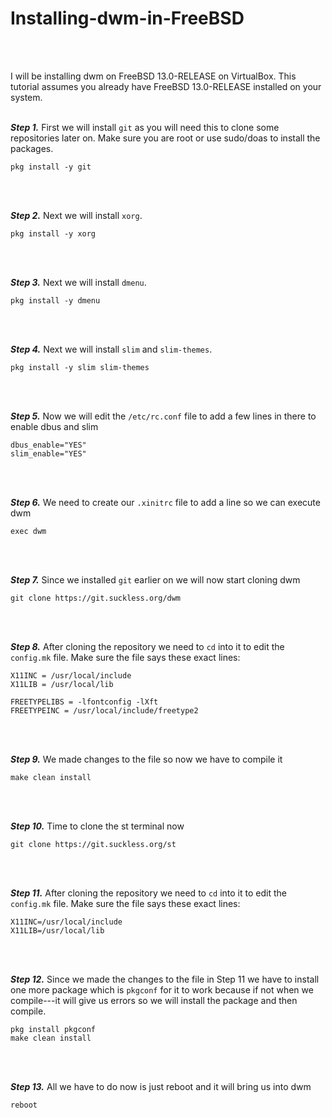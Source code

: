 # Installing-dwm-in-FreeBSD

<br><br>

I will be installing dwm on FreeBSD 13.0-RELEASE on VirtualBox. This tutorial assumes you already have FreeBSD 13.0-RELEASE installed on your system.
<br><br>

***Step 1.*** First we will install ```git``` as you will need this to clone some repositories later on. Make sure you are root or use sudo/doas to install the packages.

```
pkg install -y git
```

<br><br>

***Step 2.*** Next we will install ```xorg```.

```
pkg install -y xorg
```

<br><br>

***Step 3.*** Next we will install ```dmenu```.

```
pkg install -y dmenu
```

<br><br>

***Step 4.*** Next we will install ```slim``` and ```slim-themes```.

```
pkg install -y slim slim-themes
```

<br><br>

***Step 5.*** Now we will edit the ```/etc/rc.conf``` file to add a few lines in there to enable dbus and slim

```
dbus_enable="YES"
slim_enable="YES"
```

<br><br>

***Step 6.*** We need to create our ```.xinitrc``` file to add a line so we can execute dwm

```
exec dwm
```

<br><br>

***Step 7.*** Since we installed ```git``` earlier on we will now start cloning dwm

```
git clone https://git.suckless.org/dwm
```

<br><br>

***Step 8.*** After cloning the repository we need to ```cd``` into it to edit the ```config.mk``` file. Make sure the file says these exact lines:

```
X11INC = /usr/local/include
X11LIB = /usr/local/lib

FREETYPELIBS = -lfontconfig -lXft
FREETYPEINC = /usr/local/include/freetype2

```

<br><br>

***Step 9.*** We made changes to the file so now we have to compile it

```
make clean install
```

<br><br>

***Step 10.*** Time to clone the st terminal now

```
git clone https://git.suckless.org/st
```

<br><br>

***Step 11.*** After cloning the repository we need to ```cd``` into it to edit the ```config.mk``` file. Make sure the file says these exact lines:

```
X11INC=/usr/local/include
X11LIB=/usr/local/lib

```

<br><br>

***Step 12.*** Since we made the changes to the file in Step 11 we have to install one more package which is ```pkgconf``` for it to work because if not when we compile---it will give us errors so we will install the package and then compile.

```
pkg install pkgconf
make clean install
```

<br><br>

***Step 13.*** All we have to do now is just reboot and it will bring us into dwm

```
reboot
```

<br><br>







